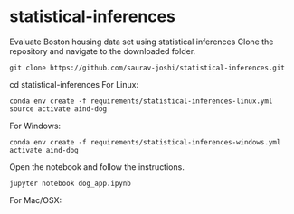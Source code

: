 # statistical-inferences
Evaluate Boston housing data set  using statistical inferences
Clone the repository and navigate to the downloaded folder.

	git clone https://github.com/saurav-joshi/statistical-inferences.git
  
  cd statistical-inferences
  For Linux:

	conda env create -f requirements/statistical-inferences-linux.yml
	source activate aind-dog

For Windows:

	conda env create -f requirements/statistical-inferences-windows.yml
	activate aind-dog
Open the notebook and follow the instructions.

	jupyter notebook dog_app.ipynb
  
  For Mac/OSX:
